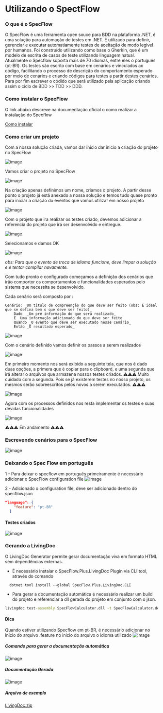 # Utilizando o SpectFlow

### O que é o SpecFlow

   O SpecFlow é uma ferramenta open souce para BDD na plataforma .NET, é uma solução para automação de testes em .NET. É utilizado para definir, gerenciar e executar automatiamente testes de aceitação de modo legivel por humanos. Foi construído utilizando como base o Gherkin, que é um modelo de escrita de casos de teste utilizando linguagem natual. Atualmente o Specflow suporta mais de 70 idiomas, entre eles o português (pt-BR). Os testes são escrito com base em cenários e vinculados ao código, facilitando o processo de descrição do comportamento esperado por meio de cenários e criando códigos para testes a partir destes cenários. Para por fim escrever o códido que será utilizado pela aplicação criando assim o ciclo de BDD >> TDD >> DDD.


### Como instalar o SpecFlow 
O link abaixo descreve na documentação oficial o como realizar a instalação do Specflow

[Como instalar](https://docs.specflow.org/projects/getting-started/en/latest/GettingStarted/Step1.html)

### Como criar um projeto

Com a nossa solução criada, vamos dar inicio dar inicio a criação do projeto no SpecFlow

![image](https://user-images.githubusercontent.com/7662248/194955217-d52ec09b-bc32-44d2-8efd-ffe868601df5.png)

Vamos criar o projeto no SpecFlow

![image](https://user-images.githubusercontent.com/7662248/194955944-ed20e9fd-9c6f-4a10-bdc1-bbbed1b711bf.png)

Na criação apenas definimos um nome, criamos o projeto. A partir desse ponto o projeto já está anexado a nossa solução e temos tudo quase pronto para iniciar a criação do eventos que vamos utilizar em nosso projeto

![image](https://user-images.githubusercontent.com/7662248/194956065-4cfe0b84-48b6-4187-ab9c-17be1616e109.png)

Com o projeto que ira realizar os testes criado, devemos adicionar a referencia do projeto que irá ser desenvolvido e entregue.

![image](https://user-images.githubusercontent.com/7662248/194956412-8423e3a5-1398-495b-b9e0-4cc4c72b9a74.png)

Selecionamos e damos OK

![image](https://user-images.githubusercontent.com/7662248/194956501-c067031e-0c60-4c9c-9a7a-9c2f4fd337ea.png)

_obs: Para que o evento de troca de idioma funcione, deve limpar a solução e e tentar compilar novamente._

Com tudo pronto e configurado começamos a definição dos cenários que irão comportor os comportamentos e funcionalidades esperados pelo sistema que necessita se desenvolvido.

Cada cenário será composto por :

```SpecFlow
Cenário: _Um titulo de compreenção do que deve ser feito (obs: É ideal que se defina bem o que deve ser feito)_
	Dado  _Um pré informação do que será realizado_
	E _Uma informação adicionado do que deve ser feito_
	Quando _O evento que deve ser executado nesse cenário_
	Então _O resultado esperado_
```
![image](https://user-images.githubusercontent.com/7662248/194957721-1ee0217c-41e6-4921-8e13-fac5d7662ca6.png)

Com o cenário definido vamos definir os passos a serem realizados

![image](https://user-images.githubusercontent.com/7662248/194957789-5fa662f1-cc2b-4f2d-bff0-4738be75e71d.png)

Em primeiro momento nos será exibido a seguinte tela, que nos é dado duas opções, a primera que é copiar para o clipboard, e uma segunda que irá alterar o arquivos que armazena nossos testes criados. ⚠️⚠️⚠️ Muito cuidado com a segunda. Pois se já existerem testes no nosso projeto, os mesmos serão sobreescritos pelos novos a serem executados. ⚠️⚠️⚠️


![image](https://user-images.githubusercontent.com/7662248/194957983-03875433-09cc-4eba-a4c6-12d5dca047c4.png)


Agora com os processos definidos nos resta implementar os testes e suas devidas funcionalidades 

![image](https://user-images.githubusercontent.com/7662248/194958336-d4d66f1b-f9c3-4c28-8ab8-021f52ffc1f7.png)


⚠️⚠️⚠️ Em andamento ⚠️⚠️⚠️


### Escrevendo cenários para o SpecFlow 

![image](https://user-images.githubusercontent.com/7662248/194069672-56a73215-4e94-40b5-beb0-860bab510878.png)



### Deixando o Spec Flow em português

1 - Para deixar o specflow em português primeiramente é necessário adicionar o SpecFlow configuration file
![image](https://user-images.githubusercontent.com/7662248/193665410-b48ba7b8-ea09-49de-958c-304b68e785a9.png)

2 - Adicionado o configuration file, deve ser adicionado dentro do specflow.json

```SpecFlow.json
"language": {
    "feature": "pt-BR"
  }
```

#### Testes criados

![image](https://user-images.githubusercontent.com/7662248/193663903-aff7ec69-0634-4a9a-ae7f-7adddc2bcb47.png)

### Gerando a LivingDoc
O LivingDoc Generator permite gerar documentação viva em formato HTML sem dependências externas.

 - É necessário instalar o  SpecFlow.Plus.LivingDoc Plugin via CLI tool, através do comando
```
  dotnet tool install --global SpecFlow.Plus.LivingDoc.CLI
```
 - Para gerar a documentação automática é necessário realizar um build do projeto e referenciar a dll gerada do projeto em conjunto com o json.
```cmd
livingdoc test-assembly SpecFlowCalculator.dll -t SpecFlowCalculator.deps.json
```
#### Dica 
Quando estiver utilizando Specflow em pt-BR, é necessário adicionar no inicio do arquivo .feature no inicio do arquivo o idioma utilizado
![image](https://user-images.githubusercontent.com/7662248/194056342-e0bffb9d-b946-46d5-8bf7-a3b95a11813e.png)


##### Comando para gerar a documentação automática

![image](https://user-images.githubusercontent.com/7662248/193664496-15c9710d-b7d9-40a6-babd-05f6eedee3f5.png)

##### Documentação Gerada
![image](https://user-images.githubusercontent.com/7662248/194055839-3a213f75-1126-4754-a231-25e6243116e7.png)

##### Arquivo de exemplo
[LivingDoc.zip](https://github.com/NathanaelDelfino/SpectFlowTestesSample/files/9715547/LivingDoc.zip)



